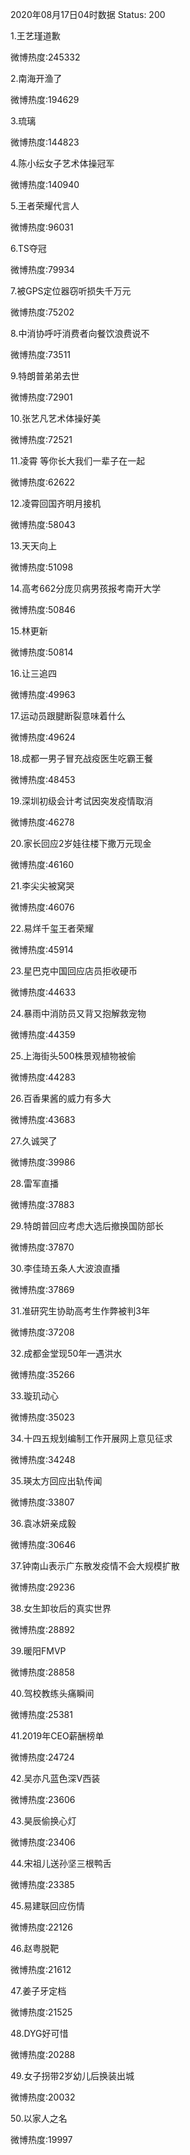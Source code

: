 2020年08月17日04时数据
Status: 200

1.王艺瑾道歉

微博热度:245332

2.南海开渔了

微博热度:194629

3.琉璃

微博热度:144823

4.陈小纭女子艺术体操冠军

微博热度:140940

5.王者荣耀代言人

微博热度:96031

6.TS夺冠

微博热度:79934

7.被GPS定位器窃听损失千万元

微博热度:75202

8.中消协呼吁消费者向餐饮浪费说不

微博热度:73511

9.特朗普弟弟去世

微博热度:72901

10.张艺凡艺术体操好美

微博热度:72521

11.凌霄 等你长大我们一辈子在一起

微博热度:62622

12.凌霄回国齐明月接机

微博热度:58043

13.天天向上

微博热度:51098

14.高考662分庞贝病男孩报考南开大学

微博热度:50846

15.林更新

微博热度:50814

16.让三追四

微博热度:49963

17.运动员跟腱断裂意味着什么

微博热度:49624

18.成都一男子冒充战疫医生吃霸王餐

微博热度:48453

19.深圳初级会计考试因突发疫情取消

微博热度:46278

20.家长回应2岁娃往楼下撒万元现金

微博热度:46160

21.李尖尖被窝哭

微博热度:46076

22.易烊千玺王者荣耀

微博热度:45914

23.星巴克中国回应店员拒收硬币

微博热度:44633

24.暴雨中消防员又背又抱解救宠物

微博热度:44359

25.上海街头500株景观植物被偷

微博热度:44283

26.百香果酱的威力有多大

微博热度:43683

27.久诚哭了

微博热度:39986

28.雷军直播

微博热度:37883

29.特朗普回应考虑大选后撤换国防部长

微博热度:37870

30.李佳琦五条人大波浪直播

微博热度:37869

31.准研究生协助高考生作弊被判3年

微博热度:37208

32.成都金堂现50年一遇洪水

微博热度:35266

33.璇玑动心

微博热度:35023

34.十四五规划编制工作开展网上意见征求

微博热度:34248

35.瑛太方回应出轨传闻

微博热度:33807

36.袁冰妍亲成毅

微博热度:30646

37.钟南山表示广东散发疫情不会大规模扩散

微博热度:29236

38.女生卸妆后的真实世界

微博热度:28892

39.暖阳FMVP

微博热度:28858

40.驾校教练头痛瞬间

微博热度:25381

41.2019年CEO薪酬榜单

微博热度:24724

42.吴亦凡蓝色深V西装

微博热度:23606

43.昊辰偷换心灯

微博热度:23406

44.宋祖儿送孙坚三根鸭舌

微博热度:23385

45.易建联回应伤情

微博热度:22126

46.赵粤脱靶

微博热度:21612

47.姜子牙定档

微博热度:21525

48.DYG好可惜

微博热度:20288

49.女子拐带2岁幼儿后换装出城

微博热度:20032

50.以家人之名

微博热度:19997

